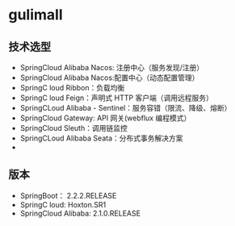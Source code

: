 # gulimall

## 技术选型
- SpringCloud Alibaba Nacos: 注册中心（服务发现/注册）
- SpringCloud Alibaba Nacos:配置中心（动态配置管理）
- SpringC loud Ribbon：负载均衡
- SpringC loud Feign：声明式 HTTP 客户端（调用远程服务）
- SpringCLoud Alibaba - Sentinel：服务容错（限流、降级、熔断）
- SpringCloud Gateway: API 网关(webflux 编程模式）
- SpringCloud Sleuth：调用链监控
- SpringCLoud Alibaba Seata：分布式事务解决方案
- 
## 版本
- SpringBoot： 2.2.2.RELEASE
- SpringC loud: Hoxton.SR1
- SpringCloud Alibaba: 2.1.0.RELEASE
